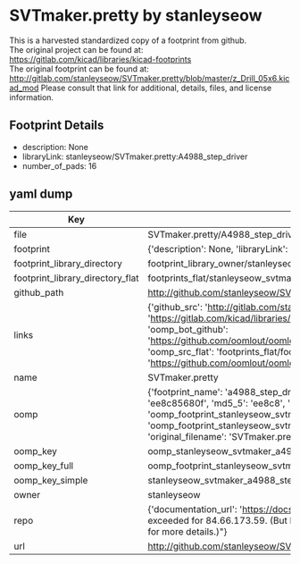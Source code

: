 # SVTmaker.pretty by stanleyseow  
This is a harvested standardized copy of a footprint from github.  
The original project can be found at:  
https://gitlab.com/kicad/libraries/kicad-footprints  
The original footprint can be found at:
http://gitlab.com/stanleyseow/SVTmaker.pretty/blob/master/z_Drill_05x6.kicad_mod
Please consult that link for additional, details, files, and license information.  
## Footprint Details
* description: None  
* libraryLink: stanleyseow/SVTmaker.pretty:A4988_step_driver  
* number_of_pads: 16  
## yaml dump  
| Key | Value |  
| --- | --- |  
| file | SVTmaker.pretty/A4988_step_driver.kicad_mod |  
| footprint | {'description': None, 'libraryLink': 'stanleyseow/SVTmaker.pretty:A4988_step_driver', 'number_of_pads': 16} |  
| footprint_library_directory | footprint_library_owner/stanleyseow_SVTmaker.pretty |  
| footprint_library_directory_flat | footprints_flat/stanleyseow_svtmaker_a4988_step_driver/working |  
| github_path | http://github.com/stanleyseow/SVTmaker.pretty/blob/master/A4988_step_driver.kicad_mod |  
| links | {'github_src': 'http://gitlab.com/stanleyseow/SVTmaker.pretty/blob/master/z_Drill_05x6.kicad_mod', 'github_src_repo': 'https://gitlab.com/kicad/libraries/kicad-footprints', 'oomp_bot': 'footprints/stanleyseow_svtmaker_a4988_step_driver/working', 'oomp_bot_github': 'https://github.com/oomlout/oomlout_oomp_footprint_bot/tree/main/footprints/stanleyseow_svtmaker_a4988_step_driver/working', 'oomp_src_flat': 'footprints_flat/footprints_flat/stanleyseow_svtmaker_a4988_step_driver/working', 'oomp_src_flat_github': 'https://github.com/oomlout/oomlout_oomp_footprint_src/tree/main/footprints_flat/stanleyseow_svtmaker_a4988_step_driver/working'} |  
| name | SVTmaker.pretty |  
| oomp | {'footprint_name': 'a4988_step_driver', 'library_name': 'svtmaker', 'md5': 'ee8c85680f899ea0724b8048022a8296', 'md5_10': 'ee8c85680f', 'md5_5': 'ee8c8', 'md5_6': 'ee8c85', 'oomp_key': 'oomp_stanleyseow_svtmaker_a4988_step_driver', 'oomp_key_extra': 'oomp_footprint_stanleyseow_svtmaker_a4988_step_driver', 'oomp_key_full': 'oomp_footprint_stanleyseow_svtmaker_a4988_step_driver_ee8c85', 'oomp_key_simple': 'stanleyseow_svtmaker_a4988_step_driver', 'original_filename': 'SVTmaker.pretty/A4988_step_driver.kicad_mod', 'owner_name': 'stanleyseow'} |  
| oomp_key | oomp_stanleyseow_svtmaker_a4988_step_driver |  
| oomp_key_full | oomp_footprint_stanleyseow_svtmaker_a4988_step_driver |  
| oomp_key_simple | stanleyseow_svtmaker_a4988_step_driver |  
| owner | stanleyseow |  
| repo | {'documentation_url': 'https://docs.github.com/rest/overview/resources-in-the-rest-api#rate-limiting', 'message': "API rate limit exceeded for 84.66.173.59. (But here's the good news: Authenticated requests get a higher rate limit. Check out the documentation for more details.)"} |  
| url | http://github.com/stanleyseow/SVTmaker.pretty |  


